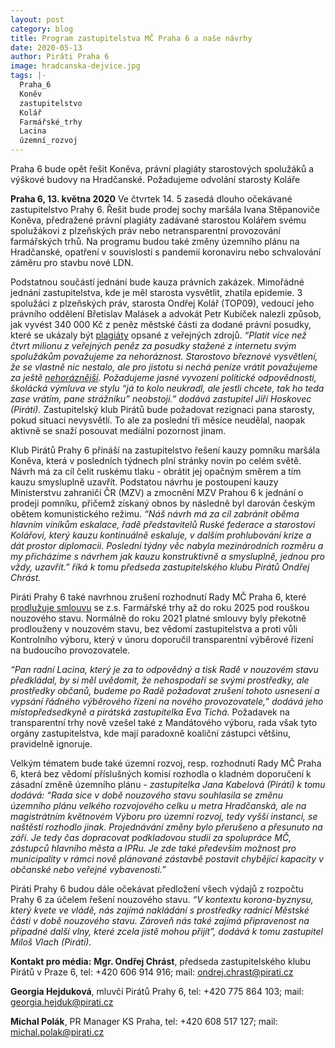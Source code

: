 ```yaml
---
layout: post
category: blog
title: Program zastupitelstva MČ Praha 6 a naše návrhy 
date: 2020-05-13
author: Piráti Praha 6
image: hradcanska-dejvice.jpg
tags: |-
  Praha_6
  Koněv
  zastupitelstvo
  Kolář
  Farmářské_trhy
  Lacina
  územní_rozvoj
---
```

Praha 6 bude opět řešit Koněva, právní plagiáty starostových spolužáků a výškové budovy na Hradčanské. Požadujeme odvolání starosty Koláře

**Praha 6, 13. května 2020** Ve čtvrtek 14. 5 zasedá dlouho očekávané zastupitelstvo Prahy 6. Řešit bude prodej sochy maršála Ivana Stěpanoviče Koněva, předražené právní plagiáty zadávané starostou Kolářem svému spolužákovi z plzeňských práv nebo netransparentní provozování farmářských trhů. Na programu budou také změny územního plánu na Hradčanské, opatření v souvislosti s pandemií koronaviru nebo schvalování záměru pro stavbu nové LDN. 

Podstatnou součástí jednání bude kauza právních zakázek. Mimořádné jednání zastupitelstva, kde je měl starosta vysvětlit, zhatila epidemie. 3 spolužáci z plzeňských práv, starosta Ondřej Kolář (TOP09), vedoucí jeho právního oddělení Břetislav Malásek a advokát Petr Kubíček nalezli způsob, jak vyvést 340 000 Kč z peněz městské části za dodané právní posudky, které se ukázaly být [plagiáty](https://zpravy.aktualne.cz/domaci/dva-pravni-posudky-za-340-tisic-psal-je-starostuv-spoluzak-r/r~8762f8485a3911eab408ac1f6b220ee8/) opsané z veřejných zdrojů. _“Platit více než čtvrt milionu z veřejných peněz za posudky stažené z internetu svým spolužákům považujeme za nehoráznost. Starostovo březnové vysvětlení, že se vlastně nic nestalo, ale pro jistotu si nechá peníze vrátit považujeme za ještě [nehoráznější](https://zpravy.aktualne.cz/domaci/kolar-plagiaty-zpetvzeti/r~d516be8a5e0d11eaa6f6ac1f6b220ee8/). Požadujeme jasné vyvození politické odpovědnosti, školácká výmluva ve stylu “já to kolo neukradl, ale jestli chcete, tak ho teda zase vrátím, pane strážníku” neobstojí.” dodává zastupitel Jiří Hoskovec (Piráti)._ Zastupitelský klub Pirátů bude požadovat rezignaci pana starosty, pokud situaci nevysvětlí. To ale za poslední tři měsíce neudělal, naopak aktivně se snaží posouvat mediální pozornost jinam.

Klub Pirátů Prahy 6 přináší na zastupitelstvo řešení kauzy pomníku maršála Koněva, která v posledních týdnech plní stránky novin po celém světě. Návrh má za cíl čelit ruskému tlaku - obrátit jej opačným směrem a tím kauzu smysluplně uzavřít. Podstatou návrhu je postoupení kauzy Ministerstvu zahraničí ČR (MZV) a zmocnění MZV Prahou 6 k jednání o prodeji pomníku, přičemž získaný obnos by následně byl darován českým obětem komunistického režimu. _“Náš návrh má za cíl zabránit oběma hlavním viníkům eskalace, řadě představitelů Ruské federace a starostovi Kolářovi, který kauzu kontinuálně eskaluje, v dalším prohlubování krize a dát prostor diplomacii.  Poslední týdny věc nabyla mezinárodních rozměru a my přicházíme s návrhem jak kauzu konstruktivně a smysluplně, jednou pro vždy, uzavřít.” říká k tomu předseda zastupitelského klubu Pirátů Ondřej Chrást._ 

Piráti Prahy 6 také navrhnou zrušení rozhodnutí Rady MČ Praha 6, které [prodlužuje smlouvu](https://praha6.pirati.cz/aktuality/pod-rouskou-tmy.html) se z.s.  Farmářské trhy až do roku 2025 pod rouškou nouzového stavu. Normálně do roku 2021 platné smlouvy byly překotně prodlouženy v nouzovém stavu, bez vědomí zastupitelstva a proti vůli Kontrolního výboru, který v únoru doporučil transparentní výběrové řízení na budoucího provozovatele.

_“Pan radní Lacina, který je za to odpovědný a tisk Radě v nouzovém stavu předkládal, by si měl uvědomit, že nehospodaří se svými prostředky, ale prostředky občanů, budeme po Radě požadovat zrušení tohoto usnesení a vypsání řádného výběrového řízení na nového provozovatele,” dodává jeho místopředsedkyně a pirátská zastupitelka Eva Tichá._ Požadavek na transparentní trhy nově vzešel také z Mandátového výboru, rada však tyto orgány zastupitelstva, kde mají paradoxně koaliční zástupci většinu, pravidelně ignoruje.

Velkým tématem bude také územní rozvoj, resp. rozhodnutí Rady MČ Praha 6, která bez vědomí příslušných komisí rozhodla o kladném doporučení k zásadní změně územního plánu - _zastupitelka Jana Kabelová (Piráti) k tomu dodává: “Rada sice v době nouzového stavu souhlasila se změnu územního plánu velkého rozvojového celku u metra Hradčanská, ale na magistrátním květnovém Výboru pro územní rozvoj, tedy vyšší instanci, se naštěstí rozhodlo jinak. Projednávání změny bylo přerušeno a přesunuto na září. Je tedy čas dopracovat podkladovou studii za spolupráce MČ, zástupců hlavního města a IPRu. Je zde také především možnost pro municipality v rámci nově plánované zástavbě postavit chybějící kapacity v občanské nebo veřejné vybavenosti.”_ 

Piráti Prahy 6 budou dále očekávat předložení všech výdajů z rozpočtu Prahy 6 za účelem řešení nouzového stavu. _“V kontextu korona-byznysu, který kvete ve vládě, nás zajímá nakládání s prostředky radnicí Městské části v době nouzového stavu. Zároveň nás také zajímá připravenost na případné další vlny, které zcela jistě mohou přijít”, dodává k tomu zastupitel Miloš Vlach (Piráti)._


**Kontakt pro média:**
**Mgr. Ondřej Chrást**, předseda zastupitelského klubu Pirátů v Praze 6, tel: +420 606 914 916; mail: ondrej.chrast@pirati.cz

**Georgia Hejduková**, mluvčí Pirátů Prahy 6, tel: +420 775 864 103; mail: georgia.hejduk@pirati.cz

**Michal Polák**, PR Manager KS Praha, tel: +420 608 517 127; mail: michal.polak@pirati.cz
